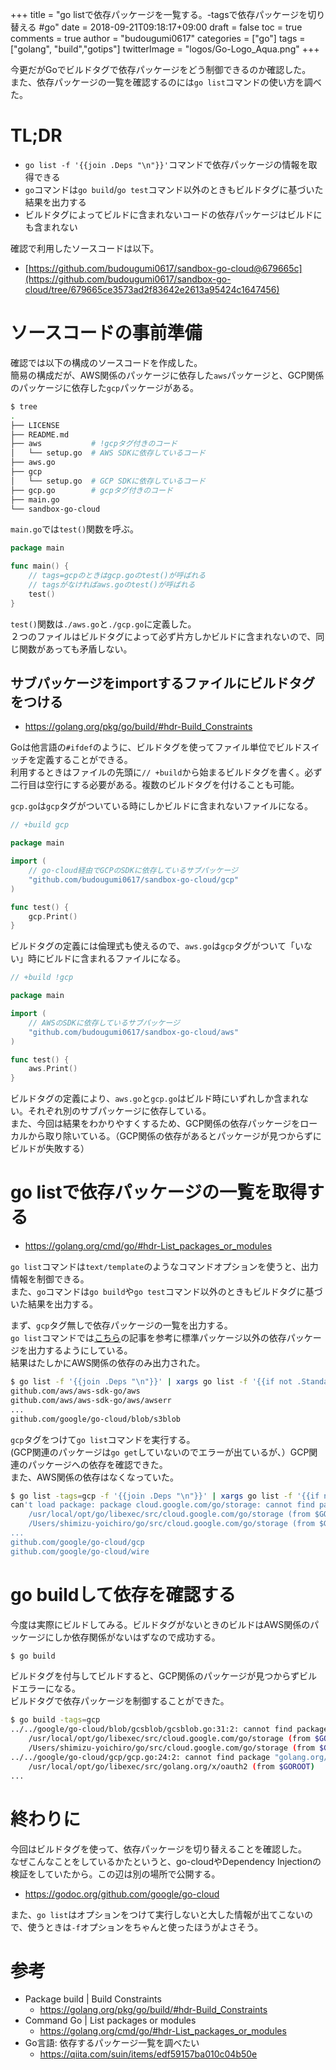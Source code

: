 +++
title = "go listで依存パッケージを一覧する。-tagsで依存パッケージを切り替える #go"
date = 2018-09-21T09:18:17+09:00
draft = false
toc = true
comments = true
author = "budougumi0617"
categories = ["go"]
tags = ["golang", "build","gotips"]
twitterImage = "logos/Go-Logo_Aqua.png"
+++


今更だがGoでビルドタグで依存パッケージをどう制御できるのか確認した。  
また、依存パッケージの一覧を確認するのには`go list`コマンドの使い方を調べた。

<!--more-->

# TL;DR
- `go list -f '{{join .Deps "\n"}}'`コマンドで依存パッケージの情報を取得できる
- `go`コマンドは`go build`/`go test`コマンド以外のときもビルドタグに基づいた結果を出力する
- ビルドタグによってビルドに含まれないコードの依存パッケージはビルドにも含まれない

確認で利用したソースコードは以下。

- [https://github.com/budougumi0617/sandbox-go-cloud@679665c](https://github.com/budougumi0617/sandbox-go-cloud/tree/679665ce3573ad2f83642e2613a95424c1647456)


# ソースコードの事前準備
確認では以下の構成のソースコードを作成した。  
簡易の構成だが、AWS関係のパッケージに依存した`aws`パッケージと、GCP関係のパッケージに依存した`gcp`パッケージがある。

```bash
$ tree
.
├── LICENSE
├── README.md
├── aws           # !gcpタグ付きのコード
│   └── setup.go  # AWS SDKに依存しているコード
├── aws.go
├── gcp
│   └── setup.go  # GCP SDKに依存しているコード
├── gcp.go        # gcpタグ付きのコード
├── main.go
└── sandbox-go-cloud
```

`main.go`では`test()`関数を呼ぶ。


```go
package main

func main() {
	// tags=gcpのときはgcp.goのtest()が呼ばれる
	// tagsがなければaws.goのtest()が呼ばれる
	test()
}
```

`test()`関数は`./aws.go`と`./gcp.go`に定義した。  
２つのファイルはビルドタグによって必ず片方しかビルドに含まれないので、同じ関数があっても矛盾しない。

## サブパッケージをimportするファイルにビルドタグをつける
- https://golang.org/pkg/go/build/#hdr-Build_Constraints

Goは他言語の`#ifdef`のように、ビルドタグを使ってファイル単位でビルドスイッチを定義することができる。  
利用するときはファイルの先頭に`// +build`から始まるビルドタグを書く。必ず二行目は空行にする必要がある。複数のビルドタグを付けることも可能。

`gcp.go`は`gcp`タグがついている時にしかビルドに含まれないファイルになる。


```go
// +build gcp

package main

import (
	// go-cloud経由でGCPのSDKに依存しているサブパッケージ
	"github.com/budougumi0617/sandbox-go-cloud/gcp"
)

func test() {
	gcp.Print()
}
```

ビルドタグの定義には倫理式も使えるので、`aws.go`は`gcp`タグがついて「いない」時にビルドに含まれるファイルになる。

```go
// +build !gcp

package main

import (
	// AWSのSDKに依存しているサブパッケージ
	"github.com/budougumi0617/sandbox-go-cloud/aws"
)

func test() {
	aws.Print()
}
```

ビルドタグの定義により、`aws.go`と`gcp.go`はビルド時にいずれしか含まれない。それぞれ別のサブパッケージに依存している。  
また、今回は結果をわかりやすくするため、GCP関係の依存パッケージをローカルから取り除いている。（GCP関係の依存があるとパッケージが見つからずにビルドが失敗する）

# go listで依存パッケージの一覧を取得する
- https://golang.org/cmd/go/#hdr-List_packages_or_modules

`go list`コマンドは`text/template`のようなコマンドオプションを使うと、出力情報を制御できる。  
また、`go`コマンドは`go build`や`go test`コマンド以外のときもビルドタグに基づいた結果を出力する。

まず、`gcp`タグ無しで依存パッケージの一覧を出力する。  
`go list`コマンドでは[こちら](https://qiita.com/suin/items/edf59157ba010c04b50e)の記事を参考に標準パッケージ以外の依存パッケージを出力するようにしている。  
結果はたしかにAWS関係の依存のみ出力された。

```bash
$ go list -f '{{join .Deps "\n"}}' | xargs go list -f '{{if not .Standard}}{{.ImportPath}}{{end}}'
github.com/aws/aws-sdk-go/aws
github.com/aws/aws-sdk-go/aws/awserr
...
github.com/google/go-cloud/blob/s3blob
```

`gcp`タグをつけて`go list`コマンドを実行する。  
(GCP関連のパッケージは`go get`していないのでエラーが出ているが、）GCP関連のパッケージへの依存を確認できた。  
また、AWS関係の依存はなくなっていた。

```bash
$ go list -tags=gcp -f '{{join .Deps "\n"}}' | xargs go list -f '{{if not .Standard}}{{.ImportPath}}{{end}}'
can't load package: package cloud.google.com/go/storage: cannot find package "cloud.google.com/go/storage" in any of:
	/usr/local/opt/go/libexec/src/cloud.google.com/go/storage (from $GOROOT)
	/Users/shimizu-yoichiro/go/src/cloud.google.com/go/storage (from $GOPATH)
...
github.com/google/go-cloud/gcp
github.com/google/go-cloud/wire
```

# go buildして依存を確認する

今度は実際にビルドしてみる。ビルドタグがないときのビルドはAWS関係のパッケージにしか依存関係がないはずなので成功する。

```bash
$ go build
```

ビルドタグを付与してビルドすると、GCP関係のパッケージが見つからずビルドエラーになる。  
ビルドタグで依存パッケージを制御することができた。

```bash
$ go build -tags=gcp
../../google/go-cloud/blob/gcsblob/gcsblob.go:31:2: cannot find package "cloud.google.com/go/storage" in any of:
	/usr/local/opt/go/libexec/src/cloud.google.com/go/storage (from $GOROOT)
	/Users/shimizu-yoichiro/go/src/cloud.google.com/go/storage (from $GOPATH)
../../google/go-cloud/gcp/gcp.go:24:2: cannot find package "golang.org/x/oauth2" in any of:
	/usr/local/opt/go/libexec/src/golang.org/x/oauth2 (from $GOROOT)
...
```

# 終わりに
今回はビルドタグを使って、依存パッケージを切り替えることを確認した。  
なぜこんなことをしているかたというと、go-cloudやDependency Injectionの検証をしていたから。この辺は別の場所で公開する。

- https://godoc.org/github.com/google/go-cloud

また、`go list`はオプションをつけて実行しないと大した情報が出てこないので、使うときは`-f`オプションをちゃんと使ったほうがよさそう。



# 参考
- Package build | Build Constraints
  - https://golang.org/pkg/go/build/#hdr-Build_Constraints
- Command Go | List packages or modules
  - https://golang.org/cmd/go/#hdr-List_packages_or_modules
- Go言語: 依存するパッケージ一覧を調べたい
  - https://qiita.com/suin/items/edf59157ba010c04b50e
